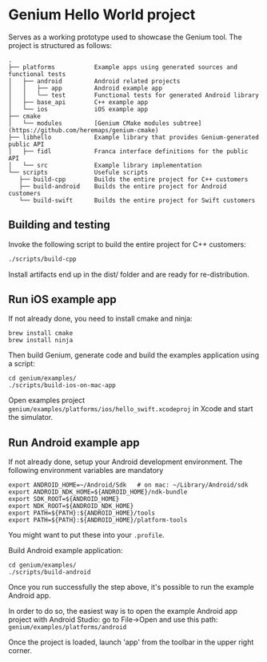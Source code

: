 # Genium Hello World project

Serves as a working prototype used to showcase the Genium tool.
The project is structured as follows:

    .
    ├── platforms           Example apps using generated sources and functional tests
    │   ├── android         Android related projects
    │   │   ├── app         Android example app
    │   │   └── test        Functional tests for generated Android library
    │   ├── base_api        C++ example app
    │   └── ios             iOS example app
    ├── cmake
    │   └── modules         [Genium CMake modules subtree](https://github.com/heremaps/genium-cmake)
    ├── libhello            Example library that provides Genium-generated public API
    │   ├── fidl            Franca interface definitions for the public API
    │   └── src             Example library implementation
    └── scripts             Usefule scripts
       ├── build-cpp        Builds the entire project for C++ customers
       ├── build-android    Builds the entire project for Android customers
       └── build-swift      Builds the entire project for Swift customers


## Building and testing

Invoke the following script to build the entire project for C++ customers:

```bash
./scripts/build-cpp
```

Install artifacts end up in the dist/ folder and are ready for re-distribution.

## Run iOS example app

If not already done, you need to install cmake and ninja:
```
brew install cmake
brew install ninja
```

Then build Genium, generate code and build the examples application using a script:
```
cd genium/examples/
./scripts/build-ios-on-mac-app
```

Open examples project `genium/examples/platforms/ios/hello_swift.xcodeproj` in Xcode and start the simulator.

## Run Android example app

If not already done, setup your Android development environment. The following environment variables are mandatory
```
export ANDROID_HOME=~/Android/Sdk   # on mac: ~/Library/Android/sdk
export ANDROID_NDK_HOME=${ANDROID_HOME}/ndk-bundle
export SDK_ROOT=${ANDROID_HOME}
export NDK_ROOT=${ANDROID_NDK_HOME}
export PATH=${PATH}:${ANDROID_HOME}/tools
export PATH=${PATH}:${ANDROID_HOME}/platform-tools
```
You might want to put these into your `.profile`.

Build Android example application:
```
cd genium/examples/
./scripts/build-android
```

Once you run successfully the step above, it's possible to run the example Android app.

In order to do so, the easiest way is to open the example Android app project with Android Studio: go to File→Open and use this path: `genium/examples/platforms/android`

Once the project is loaded, launch 'app' from the toolbar in the upper right corner.
